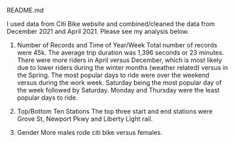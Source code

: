 README.md

I used data from Citi Bike website and combined/cleaned the data from December 2021 and April 2021. Please see my analysis below.

1. Number of Records and Time of Year/Week
Total number of records were 45k. The average trip duration was 1,396 seconds or 23 minutes. There were more riders in April versus December, which is most likely due to lower riders during the winter months (weather related) versus in the Spring. The most popular days to ride were over the weekend versus during the work week. Saturday being the most popular day of the week followed by Saturday. Monday and Thursday were the least popular days to ride. 

2. Top/Bottom Ten Stations
The top three start and end stations were Grove St, Newport Pkwy and Liberty Light rail. 

3. Gender
More males rode citi bike versus females. 
